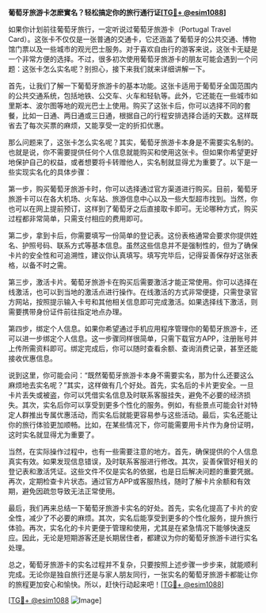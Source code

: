 **葡萄牙旅游卡怎麽實名？轻松搞定你的旅行通行证[[TG💪+ @esim1088](https://t.me/s/esim1088)]**

如果你计划前往葡萄牙旅行，一定听说过葡萄牙旅游卡（Portugal Travel Card）。这张卡不仅仅是一张普通的交通卡，它还涵盖了葡萄牙的公共交通、博物馆门票以及一些城市的观光巴士服务。对于喜欢自由行的游客来说，这张卡无疑是一个非常方便的选择。不过，很多初次使用葡萄牙旅游卡的朋友可能会遇到一个问题：这张卡怎么实名呢？别担心，接下来我们就来详细讲解一下。

首先，让我们了解一下葡萄牙旅游卡的基本功能。这张卡适用于葡萄牙全国范围内的公共交通系统，包括地铁、公交车、火车和轻轨等。此外，它还能在一些城市如里斯本、波尔图等地的观光巴士上使用。购买了这张卡后，你可以选择不同的套餐，比如一日通、两日通或三日通，根据自己的行程安排选择合适的天数。这样既省去了每次买票的麻烦，又能享受一定的折扣优惠。

那么问题来了，这张卡怎么实名呢？其实，葡萄牙旅游卡本身是不需要实名制的。也就是说，你不需要提供任何个人信息就能购买和使用这张卡。但如果你希望更好地保护自己的权益，或者想要将卡转赠他人，实名制就显得尤为重要了。以下是一些实现实名化的具体步骤：

第一步，购买葡萄牙旅游卡时，你可以选择通过官方渠道进行购买。目前，葡萄牙旅游卡可以在各大机场、火车站、旅游信息中心以及一些大型超市找到。当然，你也可以在网上提前预订，这样到了葡萄牙之后直接取卡即可。无论哪种方式，购买过程都非常简单，只需支付相应的费用即可。

第二步，拿到卡后，你需要填写一份简单的登记表。这份表格通常会要求你提供姓名、护照号码、联系方式等基本信息。虽然这些信息并不是强制性的，但为了确保卡片的安全性和可追溯性，建议你认真填写。填写完毕后，记得妥善保存好这张表格，以备不时之需。

第三步，激活卡片。葡萄牙旅游卡在购买后需要激活才能正常使用。你可以选择在线激活，也可以到当地的激活点进行操作。在线激活的方式非常便捷，只需登录官方网站，按照提示输入卡号和其他相关信息即可完成激活。如果选择线下激活，则需要携带身份证件前往指定地点办理。

第四步，绑定个人信息。如果你希望通过手机应用程序管理你的葡萄牙旅游卡，还可以进一步绑定个人信息。这一步骤同样很简单，只需下载官方APP，注册账号并上传所需资料即可。绑定完成后，你可以随时查看余额、查询消费记录，甚至还能接收优惠信息。

说到这里，你可能会问：“既然葡萄牙旅游卡本身不需要实名，那为什么还要这么麻烦地去实名呢？”其实，这样做有几个好处。首先，实名后的卡片更安全。一旦卡片丢失或被盗，你可以凭借实名信息及时联系客服挂失，避免不必要的经济损失。其次，实名后你可以享受到更多个性化的服务。例如，有些景点可能会针对特定人群推出专属优惠活动，而实名后就能更容易参与这些活动。最后，实名还能让你的旅行体验更加顺畅。比如，在某些情况下，你可能需要用卡片作为身份证明，这时实名就显得尤为重要了。

当然，在实际操作过程中，也有一些需要注意的地方。首先，确保提供的个人信息真实有效。如果发现信息错误，及时联系客服进行修改。其次，妥善保管好相关的登记表和激活凭证。这些文件不仅是实名的依据，也是日后解决问题的重要凭据。再次，定期检查卡片状态。通过官方APP或客服热线，随时了解卡片余额和有效期，避免因疏忽导致无法正常使用。

最后，我们再来总结一下葡萄牙旅游卡实名的好处。首先，实名化提高了卡片的安全性，减少了不必要的麻烦。其次，实名后能享受到更多的个性化服务，提升旅行体验。再次，实名化的卡片更便于管理和使用，尤其是在紧急情况下能够快速反应。因此，无论是短期游客还是长期居住者，都建议为你的葡萄牙旅游卡进行实名处理。

总之，葡萄牙旅游卡的实名过程并不复杂，只要按照上述步骤一步步来，就能顺利完成。无论你是独自旅行还是与家人朋友同行，一张实名的葡萄牙旅游卡都能让你的旅程更加安心和愉快。所以，赶快行动起来吧！[[TG💪+ @esim1088](https://t.me/s/esim1088)] 

[[TG💪+ @esim1088](https://t.me/s/esim1088) ![Image](https://i.postimg.cc/4NQfJmqS/Snipaste-2025-05-13-00-14-12.png)]
